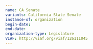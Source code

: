 ```yaml
---
name: CA Senate
variants: California State Senate
instance-of: organization
begin-date: 
end-date: 
organization-type: Legislature
VIAF: http://viaf.org/viaf/126111045
---
```

